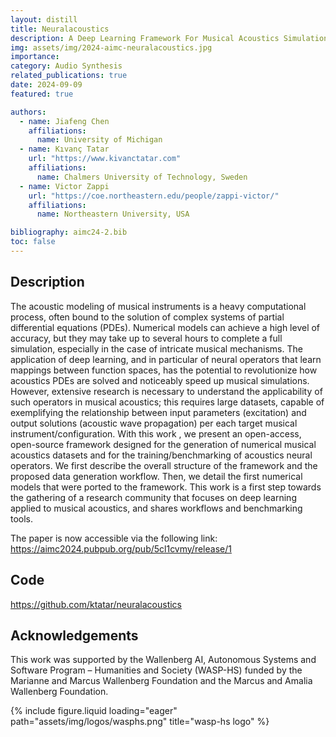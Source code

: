 ```yaml
---
layout: distill
title: Neuralacoustics
description: A Deep Learning Framework For Musical Acoustics Simulations
img: assets/img/2024-aimc-neuralacoustics.jpg
importance: 
category: Audio Synthesis
related_publications: true
date: 2024-09-09
featured: true

authors:
  - name: Jiafeng Chen
    affiliations:
      name: University of Michigan
  - name: Kıvanç Tatar
    url: "https://www.kivanctatar.com"
    affiliations: 
      name: Chalmers University of Technology, Sweden
  - name: Victor Zappi
    url: "https://coe.northeastern.edu/people/zappi-victor/"
    affiliations: 
      name: Northeastern University, USA

bibliography: aimc24-2.bib
toc: false
---
```


## Description

The acoustic modeling of musical instruments is a heavy computational process, often bound to the solution of complex systems of partial differential equations (PDEs). Numerical models can achieve a high level of accuracy, but they may take up to several hours to complete a full simulation, especially in the case of intricate musical mechanisms. The application of deep learning, and in particular of neural operators that learn mappings between function spaces, has the potential to revolutionize how acoustics PDEs are solved and noticeably speed up musical simulations. However, extensive research is necessary to understand the applicability of such operators in musical acoustics; this requires large datasets, capable of exemplifying the relationship between input parameters (excitation) and output solutions (acoustic wave propagation) per each target musical instrument/configuration. With this work <d-cite key="chen_sounding_2024"></d-cite>, we present an open-access, open-source framework designed for the generation of numerical musical acoustics datasets and for the training/benchmarking of acoustics neural operators. We first describe the overall structure of the framework and the proposed data generation workflow. Then, we detail the first numerical models that were ported to the framework. This work is a first step towards the gathering of a research community that focuses on deep learning applied to musical acoustics, and shares workflows and benchmarking tools.

The paper is now accessible via the following link: 
<https://aimc2024.pubpub.org/pub/5cl1cvmy/release/1>

## Code

<i class="fa-brands fa-github"></i> <a>https://github.com/ktatar/neuralacoustics</a>

## Acknowledgements


This work was supported by the Wallenberg AI, Autonomous Systems and Software Program – Humanities and Society (WASP-HS) funded by the Marianne and Marcus Wallenberg Foundation and the Marcus and Amalia Wallenberg Foundation. 
<div>
  <div class="row">
      <div class="col-sm mt-3 mt-md-0">
          {% include figure.liquid loading="eager" path="assets/img/logos/wasphs.png" title="wasp-hs logo" %}
      </div>
  </div>
</div>